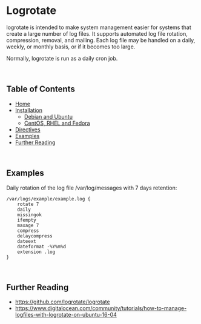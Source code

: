 # Logrotate
logrotate is intended to make system management easier for systems that create a large number of log files.
It supports automated log file rotation, compression, removal, and mailing.
Each log file may be handled on a daily, weekly, or monthly basis, or if it becomes too large. 

Normally, logrotate is run as a daily cron job. 

<br>

## **Table of Contents**
* [Home](https://github.com/Ahhhh-man/logrotate-template/wiki/Home)
* [Installation](https://github.com/Ahhhh-man/logrotate-template/wiki/Installation)
    * [Debian and Ubuntu](https://github.com/Ahhhh-man/logrotate-template/wiki/Installation#on-debian-and-ubuntu)
    * [CentOS, RHEL and Fedora](https://github.com/Ahhhh-man/logrotate-template/wiki/Installation#on-centos-rhel-and-fedora)
* [Directives](https://github.com/Ahhhh-man/logrotate-template/wiki/Directives)
* [Examples](#examples)
* [Further Reading](#further-reading)

<br>

## **Examples**

Daily rotation of the log file /var/log/messages with 7 days retention:

```
/var/logs/example/example.log {
    rotate 7
    daily
    missingok
    ifempty
    maxage 7
    compress
    delaycompress
    dateext
    dateformat -%Y%m%d
    extension .log
}
```

<br>

## **Further Reading**

* https://github.com/logrotate/logrotate
* https://www.digitalocean.com/community/tutorials/how-to-manage-logfiles-with-logrotate-on-ubuntu-16-04
